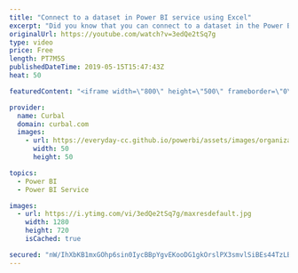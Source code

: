 ```yaml
---
title: "Connect to a dataset in Power BI service using Excel"
excerpt: "Did you know that you can connect to a dataset in the Power BI service using Excel as you do today with Power BI Desktop? No? Then watch this video, it is going to blow you away!!   #powerbi #excel #curbal  Here are the links you need to get this started!! https://docs.microsoft.com/en-us/power-bi/publisher-for-excel"
originalUrl: https://youtube.com/watch?v=3edQe2tSq7g
type: video
price: Free
length: PT7M5S
publishedDateTime: 2019-05-15T15:47:43Z
heat: 50

featuredContent: "<iframe width=\"800\" height=\"500\" frameborder=\"0\" src=\"https://www.youtube.com/embed/3edQe2tSq7g\" allow=\"accelerometer; autoplay; encrypted-media; gyroscope; picture-in-picture\" allowfullscreen></iframe>"

provider:
  name: Curbal
  domain: curbal.com
  images:
    - url: https://everyday-cc.github.io/powerbi/assets/images/organizations/curbal.com-50x50.jpg
      width: 50
      height: 50

topics:
  - Power BI
  - Power BI Service

images:
  - url: https://i.ytimg.com/vi/3edQe2tSq7g/maxresdefault.jpg
    width: 1280
    height: 720
    isCached: true

secured: "nW/IhXbKB1mxGOhp6sin0IycBBpYgvEKooDG1gkOrslPX3smvlSiBEs44TzLBuVT+ycZnEReAhHxniHMXvSH4vXc5lnOTKMYBzCRmTxCZTKRY+lfPD4kSTkTy+NaKgW0R+p/NkKx3oVqA5MouGf/ki3vOSuQU8s8k1zLn79CQiUTwm3Guqy5aItJiHbSj7kU5FZvQRBxPkvWalvjj1QmBik1rhcXZsH4PfeILDgPWHEXtDdPL1CvGVoFmZLfPNFdZi8EhGeqmoyjPDvkzdZyyuTMkHTiNzBC/Iig1ny2vsc5JyYm/kmfbmwtSfQ0c8BkGUwZ39whQG20QZnbTLm1vbqxC0Fz3mw8bK057yJv6ASI2QAmpc8tt4ulQEKNEQ8ueDAC15CGD+1BI2uq7uiwgxoMnEDeyK4pA4Kp6r60HLE=;g/Q2ojPxU0CuJV+iWow4pw=="
---
```


